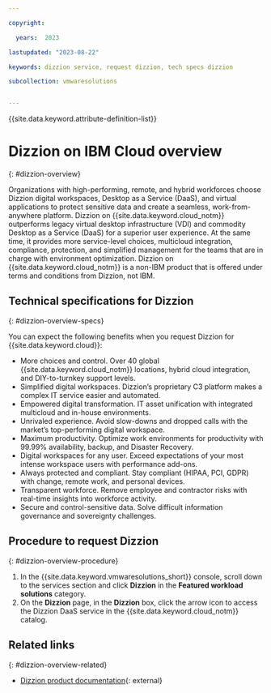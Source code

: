 ```yaml
---

copyright:

  years:  2023

lastupdated: "2023-08-22"

keywords: dizzion service, request dizzion, tech specs dizzion

subcollection: vmwaresolutions


---
```


{{site.data.keyword.attribute-definition-list}}

# Dizzion on IBM Cloud overview
{: #dizzion-overview}

Organizations with high-performing, remote, and hybrid workforces choose Dizzion digital workspaces, Desktop as a Service (DaaS), and virtual applications to protect sensitive data and create a seamless, work-from-anywhere platform.
Dizzion on {{site.data.keyword.cloud_notm}} outperforms legacy virtual desktop infrastructure (VDI) and commodity Desktop as a Service (DaaS) for a superior user experience. At the same time, it provides more service-level choices, multicloud integration, compliance, protection, and simplified management for the teams that are in charge with environment optimization. Dizzion on {{site.data.keyword.cloud_notm}} is a non-IBM product that is offered under terms and conditions from Dizzion, not IBM.

## Technical specifications for Dizzion
{: #dizzion-overview-specs}

You can expect the following benefits when you request Dizzion for {{site.data.keyword.cloud}}:
* More choices and control. Over 40 global {{site.data.keyword.cloud_notm}} locations, hybrid cloud integration, and DIY-to-turnkey support levels.
* Simplified digital workspaces. Dizzion’s proprietary C3 platform makes a complex IT service easier and automated.
* Empowered digital transformation. IT asset unification with integrated multicloud and in-house environments.
* Unrivaled experience. Avoid slow-downs and dropped calls with the market’s top-performing digital workspace.
* Maximum productivity. Optimize work environments for productivity with 99.99% availability, backup, and Disaster Recovery.
* Digital workspaces for any user. Exceed expectations of your most intense workspace users with performance add-ons.
* Always protected and compliant. Stay compliant (HIPAA, PCI, GDPR) with change, remote work, and personal devices.
* Transparent workforce. Remove employee and contractor risks with real-time insights into workforce activity.
* Secure and control-sensitive data. Solve difficult information governance and sovereignty challenges.

## Procedure to request Dizzion
{: #dizzion-overview-procedure}

1. In the {{site.data.keyword.vmwaresolutions_short}} console, scroll down to the services section and click **Dizzion** in the **Featured workload solutions** category.
2. On the **Dizzion** page, in the **Dizzion** box, click the arrow icon to access the Dizzion DaaS service in the {{site.data.keyword.cloud_notm}} catalog.

## Related links
{: #dizzion-overview-related}

* [Dizzion product documentation](https://help.dizzion.com/en_US/product-documentation){: external}
